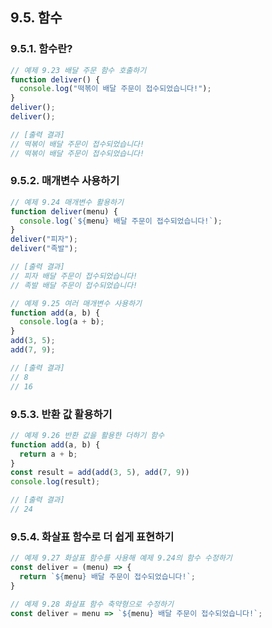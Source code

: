 ## 9.5.	함수
### 9.5.1.	함수란?
```javascript
// 예제 9.23 배달 주문 함수 호출하기
function deliver() {
  console.log("떡볶이 배달 주문이 접수되었습니다!");
}
deliver();  
deliver();  

// [출력 결과]
// 떡볶이 배달 주문이 접수되었습니다!
// 떡볶이 배달 주문이 접수되었습니다!
```

### 9.5.2.	매개변수 사용하기
```javascript
// 예제 9.24 매개변수 활용하기
function deliver(menu) {
  console.log(`${menu} 배달 주문이 접수되었습니다!`);
}
deliver("피자");
deliver("족발");

// [출력 결과]
// 피자 배달 주문이 접수되었습니다!
// 족발 배달 주문이 접수되었습니다!
```

```javascript
// 예제 9.25 여러 매개변수 사용하기
function add(a, b) {
  console.log(a + b);
}
add(3, 5);
add(7, 9);

// [출력 결과]
// 8
// 16
```

### 9.5.3.	반환 값 활용하기
```javascript
// 예제 9.26 반환 값을 활용한 더하기 함수
function add(a, b) {
  return a + b;
}
const result = add(add(3, 5), add(7, 9))
console.log(result);

// [출력 결과]
// 24
```

### 9.5.4.	화살표 함수로 더 쉽게 표현하기
```javascript
// 예제 9.27 화살표 함수를 사용해 예제 9.24의 함수 수정하기
const deliver = (menu) => {
  return `${menu} 배달 주문이 접수되었습니다!`;
}
```

```javascript
// 예제 9.28 화살표 함수 축약형으로 수정하기
const deliver = menu => `${menu} 배달 주문이 접수되었습니다!`;
```
